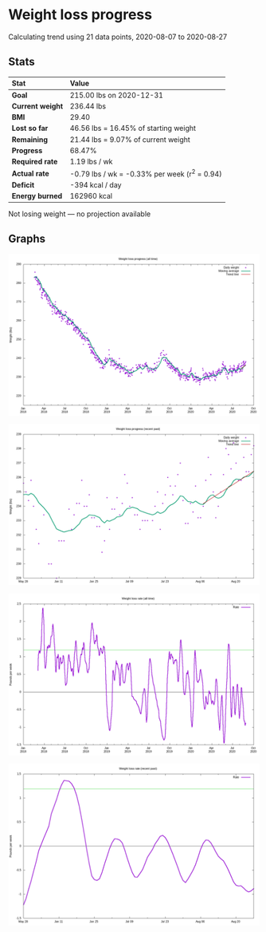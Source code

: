 # Weight loss progress

Calculating trend using 21 data points, 2020-08-07 to 2020-08-27

## Stats

Stat|Value
:-|:-
**Goal**|215.00 lbs on 2020-12-31
**Current weight**|236.44 lbs
**BMI**|29.40
**Lost so far**|46.56 lbs = 16.45% of starting weight
**Remaining**|21.44 lbs =  9.07% of current  weight
**Progress**|68.47%
**Required rate**|1.19 lbs / wk
**Actual rate**|-0.79 lbs / wk = -0.33% per week  (r<sup>2</sup> = 0.94)
**Deficit**|-394 kcal / day
**Energy burned**|162960 kcal

Not losing weight &mdash; no projection available

## Graphs

![](weight-graph-alltime.png)

![](weight-graph-recent.png)

![](rate-graph-alltime.png)

![](rate-graph-recent.png)
